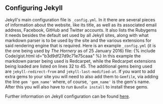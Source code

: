 ## Configuring Jekyll
Jekyll's main configuration file is `_config.yml`. In it there are several pieces of information about the website, like its title, as well as its associated email address, Facebook, GitHub and Twitter accounts. It also lists the Rubygems it needs besides the default set used by all Jekyll sites, along with what markdown parser is to be used by the site and the various extensions for said rendering engine that is required. Here is an example `_config.yml` (it is the one being used by *The Hornery* as of 25 January 2016) file:
{% include Code/gist.html id="b3d9df27d9c71e75caaa" %}
In this example the markdown parser being used is Redcarpet, while the Redcarpet extensions being loaded are listed on lines 32 to 45. The additional gems being used are `jekyll-redirect-from` and `jekyll-last-modified-at`. If you want to add extra gems to your site you will need to also add them to `Gemfile`, via adding the line `gem 'gem_name'` where, of course, `'gem_name'` is the gem's name. After this you will also have to run `Bundle install` to install these gems. 

Further information on Jekyll configuration can be found [here](http://jekyllrb.com/docs/configuration/).
